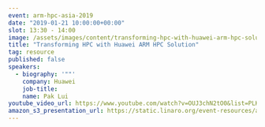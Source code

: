```yaml
---
event: arm-hpc-asia-2019
date: "2019-01-21 10:00:00+00:00"
slot: 13:30	- 14:00
image: /assets/images/content/transforming-hpc-with-huawei-arm-hpc-solution.jpg
title: "Transforming HPC with Huawei ARM HPC Solution"
tag: resource
published: false
speakers:
  - biography: '""'
    company: Huawei
    job-title:
    name: Pak Lui
youtube_video_url: https://www.youtube.com/watch?v=OUJ3chN2tO0&list=PLKZSArYQptsPLGSEUycUowh9oy8WF_epV&index=5&t=0s
amazon_s3_presentation_url: https://static.linaro.org/event-resources/arm-hpc-2019/slides/TransformingHPCwithHuaweiARMHPCSolution10.pdf
---
```

